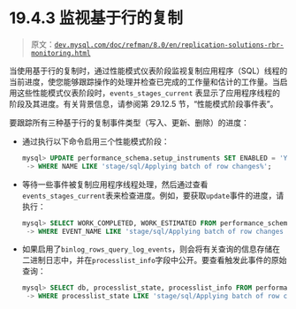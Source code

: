 # 19.4.3 监视基于行的复制

> 原文：[`dev.mysql.com/doc/refman/8.0/en/replication-solutions-rbr-monitoring.html`](https://dev.mysql.com/doc/refman/8.0/en/replication-solutions-rbr-monitoring.html)

当使用基于行的复制时，通过性能模式仪表阶段监视复制应用程序（SQL）线程的当前进度，使您能够跟踪操作的处理并检查已完成的工作量和估计的工作量。当启用这些性能模式仪表阶段时，`events_stages_current` 表显示了应用程序线程的阶段及其进度。有关背景信息，请参阅第 29.12.5 节，“性能模式阶段事件表”。

要跟踪所有三种基于行的复制事件类型（写入、更新、删除）的进度：

+   通过执行以下命令启用三个性能模式阶段：

    ```sql
    mysql> UPDATE performance_schema.setup_instruments SET ENABLED = 'YES'
     -> WHERE NAME LIKE 'stage/sql/Applying batch of row changes%';
    ```

+   等待一些事件被复制应用程序线程处理，然后通过查看`events_stages_current`表来检查进度。例如，要获取`update`事件的进度，请执行：

    ```sql
    mysql> SELECT WORK_COMPLETED, WORK_ESTIMATED FROM performance_schema.events_stages_current
     -> WHERE EVENT_NAME LIKE 'stage/sql/Applying batch of row changes (update)'
    ```

+   如果启用了`binlog_rows_query_log_events`，则会将有关查询的信息存储在二进制日志中，并在`processlist_info`字段中公开。要查看触发此事件的原始查询：

    ```sql
    mysql> SELECT db, processlist_state, processlist_info FROM performance_schema.threads
     -> WHERE processlist_state LIKE 'stage/sql/Applying batch of row changes%' AND thread_id = N;
    ```

